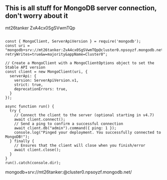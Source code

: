 ## This is all stuff for MongoDB server connection, don't worry about it ##
mt26tanker
ZvA4cx0SgSVwmTQp

```

const { MongoClient, ServerApiVersion } = require('mongodb');
const uri = "mongodb+srv://mt26tanker:ZvA4cx0SgSVwmTQp@cluster0.npsoyzf.mongodb.net/?retryWrites=true&w=majority&appName=Cluster0";

// Create a MongoClient with a MongoClientOptions object to set the Stable API version
const client = new MongoClient(uri, {
  serverApi: {
    version: ServerApiVersion.v1,
    strict: true,
    deprecationErrors: true,
  }
});

async function run() {
  try {
    // Connect the client to the server	(optional starting in v4.7)
    await client.connect();
    // Send a ping to confirm a successful connection
    await client.db("admin").command({ ping: 1 });
    console.log("Pinged your deployment. You successfully connected to MongoDB!");
  } finally {
    // Ensures that the client will close when you finish/error
    await client.close();
  }
}
run().catch(console.dir);

```

mongodb+srv://mt26tanker:<password>@cluster0.npsoyzf.mongodb.net/